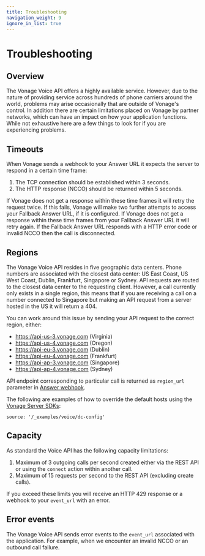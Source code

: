 ```yaml
---
title: Troubleshooting
navigation_weight: 9
ignore_in_list: true
---
```


# Troubleshooting

## Overview

The Vonage Voice API offers a highly available service. However, due to the nature of providing service across hundreds of phone carriers around the world, problems may arise occasionally that are outside of Vonage's control. In addition there are certain limitations placed on Vonage by partner networks, which can have an impact on how your application functions. While not exhaustive here are a few things to look for if you are experiencing problems.

## Timeouts

When Vonage sends a webhook to your Answer URL it expects the server to respond in a certain time frame:

1. The TCP connection should be established within 3 seconds.
2. The HTTP response (NCCO) should be returned within 5 seconds.

If Vonage does not get a response within these time frames it will retry the request twice. If this fails, Vonage will make two further attempts to access your Fallback Answer URL, if it is configured. If Vonage does not get a response within these time frames from your Fallback Answer URL it will retry again. If the Fallback Answer URL responds with a HTTP error code or invalid NCCO then the call is disconnected.

## Regions

The Vonage Voice API resides in five geographic data centers. Phone numbers are associated with the closest data center: US East Coast, US West Coast, Dublin, Frankfurt, Singapore or Sydney. API requests are routed to the closest data center to the requesting client. However, a call currently only exists in a single region, this means that if you are receiving a call on a number connected to Singapore but making an API request from a server hosted in the US it will return a 404.

You can work around this issue by sending your API request to the correct region, either:

* https://api-us-3.vonage.com (Virginia)
* https://api-us-4.vonage.com (Oregon)
* https://api-eu-3.vonage.com (Dublin)
* https://api-eu-4.vonage.com (Frankfurt)
* https://api-ap-3.vonage.com (Singapore)
* https://api-ap-4.vonage.com (Sydney)

API endpoint corresponding to particular call is returned as `region_url` parameter in [Answer webhook](/voice/voice-api/webhook-reference#answer-webhook).

The following are examples of how to override the default hosts using the [Vonage Server SDKs](/tools):

```tabbed_content
source: '/_examples/voice/dc-config'
```

## Capacity

As standard the Voice API has the following capacity limitations:

1. Maximum of 3 outgoing calls per second created either via the REST API or using the `connect` action within another call.
2. Maximum of 15 requests per second to the REST API (excluding create calls).

If you exceed these limits you will receive an HTTP 429 response or a webhook to your `event_url` with an error.

## Error events

The Vonage Voice API sends error events to the `event_url` associated with the application. For example, when we encounter an invalid NCCO or an outbound call failure.
